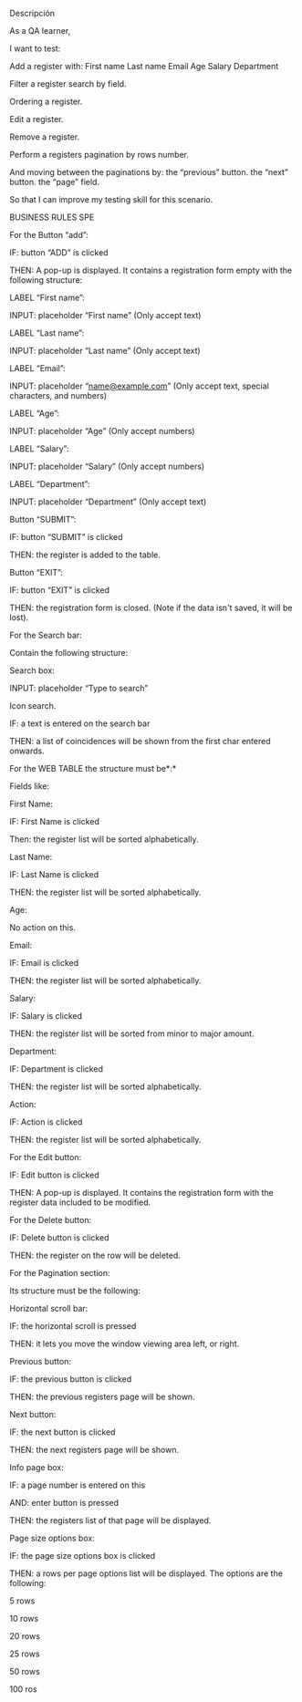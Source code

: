 Descripción

As a QA learner,

I want to test:

Add a register with:
First name
Last name
Email
Age
Salary
Department

Filter a register search by field.

Ordering a register.

Edit a register.

Remove a register.

Perform a registers pagination by rows number.

And moving between the paginations by: 
the “previous” button.
the “next” button.
the “page” field.

So that I can improve my testing skill for this scenario.

BUSINESS RULES SPE

For the Button “add”:

IF: button “ADD” is clicked

THEN: A pop-up is displayed. It contains a registration form empty with the following structure: 

LABEL “First name”:

INPUT: placeholder “First name” (Only accept text)

LABEL “Last name”:

INPUT: placeholder “Last name” (Only accept text)

LABEL “Email”:

INPUT: placeholder “name@example.com” (Only accept text, special characters, and numbers)

LABEL “Age”:

INPUT: placeholder “Age” (Only accept numbers)

LABEL “Salary”:

INPUT: placeholder “Salary” (Only accept numbers)

LABEL “Department”:

INPUT: placeholder “Department” (Only accept text)

Button “SUBMIT”:

IF: button “SUBMIT” is clicked

THEN: the register is added to the table.

Button “EXIT”:

IF: button “EXIT” is clicked

THEN: the registration form is closed. (Note if the data isn't saved, it will be lost).

For the Search bar:

Contain the following structure:

Search box:

INPUT: placeholder “Type to search”

Icon search.

IF: a text is entered on the search bar

THEN: a list of coincidences will be shown from the first char entered onwards.

For the WEB TABLE the structure must be*:* 

Fields like:

First Name:

IF: First Name is clicked

Then: the register list will be sorted alphabetically.

Last Name:

IF: Last Name is clicked

THEN: the register list will be sorted alphabetically.

Age:

No action on this.

Email:

IF: Email is clicked

THEN: the register list will be sorted alphabetically.

Salary:

IF: Salary is clicked

THEN: the register list will be sorted from minor to major amount.

Department:

IF: Department is clicked

THEN: the register list will be sorted alphabetically.

Action:

IF: Action is clicked

THEN: the register list will be sorted alphabetically.

For the Edit button: 

IF: Edit button is clicked

THEN: A pop-up is displayed. It contains the registration form with the register data included to be modified.

For the Delete button: 

IF: Delete button is clicked

THEN: the register on the row will be deleted.

For the Pagination section: 

Its structure must be the following:

Horizontal scroll bar:

IF: the horizontal scroll is pressed

THEN: it lets you move the window viewing area left, or right.

Previous button:

IF: the previous button is clicked 

THEN: the previous registers page will be shown.

Next button:

IF: the next button is clicked

THEN: the next registers page will be shown.

Info page box:

IF: a page number is entered on this

AND: enter button is pressed

THEN: the registers list of that page will be displayed.

Page size options box:

IF: the page size options box is clicked

THEN: a rows per page options list will be displayed. The options are the following: 

5 rows

10 rows

20 rows

25 rows

50 rows

100 ros